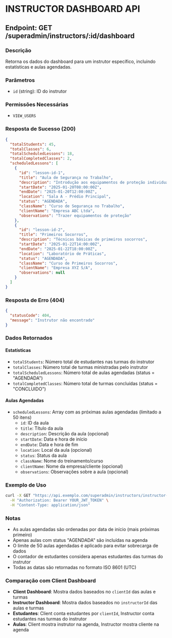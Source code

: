 # INSTRUCTOR DASHBOARD API

## Endpoint: GET /superadmin/instructors/:id/dashboard

### Descrição
Retorna os dados do dashboard para um instrutor específico, incluindo estatísticas e aulas agendadas.

### Parâmetros
- `id` (string): ID do instrutor

### Permissões Necessárias
- `VIEW_USERS`

### Resposta de Sucesso (200)

```json
{
  "totalStudents": 45,
  "totalClasses": 6,
  "totalScheduledLessons": 18,
  "totalCompletedClasses": 2,
  "scheduledLessons": [
    {
      "id": "lesson-id-1",
      "title": "Aula de Segurança no Trabalho",
      "description": "Introdução aos equipamentos de proteção individual",
      "startDate": "2025-01-20T08:00:00Z",
      "endDate": "2025-01-20T12:00:00Z",
      "location": "Sala A - Prédio Principal",
      "status": "AGENDADA",
      "className": "Curso de Segurança no Trabalho",
      "clientName": "Empresa ABC Ltda",
      "observations": "Trazer equipamentos de proteção"
    },
    {
      "id": "lesson-id-2",
      "title": "Primeiros Socorros",
      "description": "Técnicas básicas de primeiros socorros",
      "startDate": "2025-01-22T14:00:00Z",
      "endDate": "2025-01-22T18:00:00Z",
      "location": "Laboratório de Práticas",
      "status": "AGENDADA",
      "className": "Curso de Primeiros Socorros",
      "clientName": "Empresa XYZ S/A",
      "observations": null
    }
  ]
}
```

### Resposta de Erro (404)

```json
{
  "statusCode": 404,
  "message": "Instrutor não encontrado"
}
```

### Dados Retornados

#### Estatísticas
- `totalStudents`: Número total de estudantes nas turmas do instrutor
- `totalClasses`: Número total de turmas ministradas pelo instrutor
- `totalScheduledLessons`: Número total de aulas agendadas (status = "AGENDADA")
- `totalCompletedClasses`: Número total de turmas concluídas (status = "CONCLUIDO")

#### Aulas Agendadas
- `scheduledLessons`: Array com as próximas aulas agendadas (limitado a 50 itens)
  - `id`: ID da aula
  - `title`: Título da aula
  - `description`: Descrição da aula (opcional)
  - `startDate`: Data e hora de início
  - `endDate`: Data e hora de fim
  - `location`: Local da aula (opcional)
  - `status`: Status da aula
  - `className`: Nome do treinamento/curso
  - `clientName`: Nome da empresa/cliente (opcional)
  - `observations`: Observações sobre a aula (opcional)

### Exemplo de Uso

```bash
curl -X GET "https://api.exemplo.com/superadmin/instructors/instructor-id-123/dashboard" \
  -H "Authorization: Bearer YOUR_JWT_TOKEN" \
  -H "Content-Type: application/json"
```

### Notas
- As aulas agendadas são ordenadas por data de início (mais próximas primeiro)
- Apenas aulas com status "AGENDADA" são incluídas na agenda
- O limite de 50 aulas agendadas é aplicado para evitar sobrecarga de dados
- O contador de estudantes considera apenas estudantes das turmas do instrutor
- Todas as datas são retornadas no formato ISO 8601 (UTC)

### Comparação com Client Dashboard
- **Client Dashboard**: Mostra dados baseados no `clientId` das aulas e turmas
- **Instructor Dashboard**: Mostra dados baseados no `instructorId` das aulas e turmas
- **Estudantes**: Client conta estudantes por `clientId`, Instructor conta estudantes nas turmas do instrutor
- **Aulas**: Client mostra instrutor na agenda, Instructor mostra cliente na agenda
